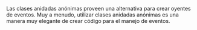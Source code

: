 Las clases anidadas anónimas proveen una alternativa para crear oyentes de eventos. Muy a menudo, utilizar clases anidadas anónimas es una manera muy elegante de crear código para el manejo de eventos.
